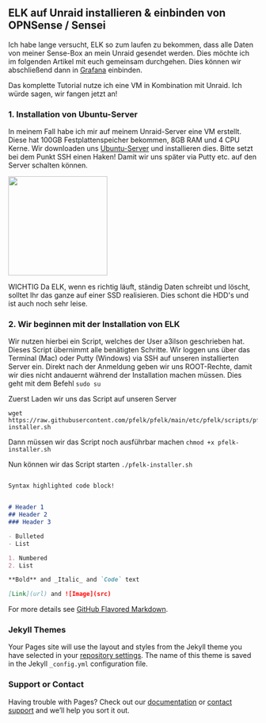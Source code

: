 ## ELK auf Unraid installieren & einbinden von OPNSense / Sensei

Ich habe lange versucht, ELK so zum laufen zu bekommen, dass alle Daten von meiner Sense-Box an mein Unraid gesendet werden. Dies möchte ich im folgenden Artikel mit euch gemeinsam durchgehen. Dies können wir abschließend dann in [Grafana](https://Grafana.com/) einbinden. 

Das komplette Tutorial nutze ich eine VM in Kombination mit Unraid. Ich würde sagen, wir fangen jetzt an!

### 1. Installation von Ubuntu-Server

In meinem Fall habe ich mir auf meinem Unraid-Server eine VM erstellt. Diese hat 100GB Festplattenspeicher bekommen, 8GB RAM und 4 CPU Kerne. Wir downloaden uns [Ubuntu-Server](https://ubuntu.com/download/server) und installieren dies. Bitte setzt bei dem Punkt SSH einen Haken! Damit wir uns später via Putty etc. auf den Server schalten können. 

<img src="https://user-images.githubusercontent.com/79945933/109850031-5a5ae180-7c52-11eb-90dc-fa3484194fb6.png" width="200px" style="display: block; margin: audo;" />


WICHTIG
Da ELK, wenn es richtig läuft, ständig Daten schreibt und löscht, solltet Ihr das ganze auf einer SSD realisieren. Dies schont die HDD's und ist auch noch sehr leise. 

### 2. Wir beginnen mit der Installation von ELK

Wir nutzen hierbei ein Script, welches der User a3ilson geschrieben hat. Dieses Script übernimmt alle benätigten Schritte. Wir loggen uns über das Terminal (Mac) oder Putty (Windows) via SSH auf unseren installierten Server ein. Direkt nach der Anmeldung geben wir uns ROOT-Rechte, damit wir dies nicht andauernt während der Installation machen müssen. Dies geht mit dem Befehl ```sudo su```


Zuerst Laden wir uns das Script auf unseren Server
```Download Installer
wget https://raw.githubusercontent.com/pfelk/pfelk/main/etc/pfelk/scripts/pfelk-installer.sh
```
Dann müssen wir das Script noch ausführbar machen
```chmod +x pfelk-installer.sh```

Nun können wir das Script starten
```./pfelk-installer.sh```



<img src=" " style="display: block; margin: auto;" />


```markdown
Syntax highlighted code block!


# Header 1
## Header 2
### Header 3

- Bulleted
- List

1. Numbered
2. List

**Bold** and _Italic_ and `Code` text

[Link](url) and ![Image](src)
```

For more details see [GitHub Flavored Markdown](https://guides.github.com/features/mastering-markdown/).

### Jekyll Themes

Your Pages site will use the layout and styles from the Jekyll theme you have selected in your [repository settings](https://github.com/Catrock2021/elk-unraid/settings). The name of this theme is saved in the Jekyll `_config.yml` configuration file.

### Support or Contact

Having trouble with Pages? Check out our [documentation](https://docs.github.com/categories/github-pages-basics/) or [contact support](https://support.github.com/contact) and we’ll help you sort it out.
